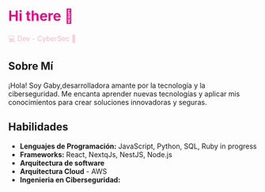 <h1 style="color: #E10D89;">Hi there 👋</h1>
<p style="color: lightpink">💻 Dev - CyberSec 🔐</p>

## Sobre Mí
¡Hola! Soy Gaby,desarrolladora amante por la tecnología y la ciberseguridad. Me encanta aprender nuevas tecnologías y aplicar mis conocimientos para crear soluciones innovadoras y seguras.

## Habilidades
- **Lenguajes de Programación:** JavaScript, Python, SQL, Ruby in progress
- **Frameworks:** React, NextqJs, NestJS, Node.js 
- **Arquitectura de software**
- **Arquitectura Cloud** - AWS
- **Ingenieria en Ciberseguridad:** 
<!--
**gabyBot/gabyBot** is a ✨ _special_ ✨ repository because its `README.md` (this file) appears on your GitHub profile.

Here are some ideas to get you started:

- 🔭 I’m currently working on ...
- 🌱 I’m currently learning CyberSec
-  I’m looking to collaborate on ...
- 🤔 I’m looking for help with ...
- 💬 Ask me about ...
- 📫 How to reach me: ...
- 😄 Pronouns: ...
- ⚡ Fun fact: ...
-->
